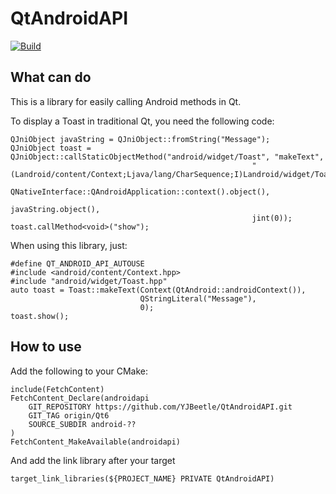 # QtAndroidAPI

[![Build](https://github.com/YJBeetle/QtAndroidAPI/actions/workflows/Build-Qt6.yaml/badge.svg?branch=Qt6)](https://github.com/YJBeetle/QtAndroidAPI/actions/workflows/Build-Qt6.yaml)

## What can do

This is a library for easily calling Android methods in Qt.

To display a Toast in traditional Qt, you need the following code:

    QJniObject javaString = QJniObject::fromString("Message");
    QJniObject toast = QJniObject::callStaticObjectMethod("android/widget/Toast", "makeText",
                                                          "(Landroid/content/Context;Ljava/lang/CharSequence;I)Landroid/widget/Toast;",
                                                          QNativeInterface::QAndroidApplication::context().object(),
                                                          javaString.object(),
                                                          jint(0));
    toast.callMethod<void>("show");

When using this library, just:

    #define QT_ANDROID_API_AUTOUSE
    #include <android/content/Context.hpp>
    #include "android/widget/Toast.hpp"
    auto toast = Toast::makeText(Context(QtAndroid::androidContext()),
                                 QStringLiteral("Message"),
                                 0);
    toast.show();

## How to use

Add the following to your CMake:

    include(FetchContent)
    FetchContent_Declare(androidapi
        GIT_REPOSITORY https://github.com/YJBeetle/QtAndroidAPI.git
        GIT_TAG origin/Qt6
        SOURCE_SUBDIR android-??
    )
    FetchContent_MakeAvailable(androidapi)

And add the link library after your target

    target_link_libraries(${PROJECT_NAME} PRIVATE QtAndroidAPI)
